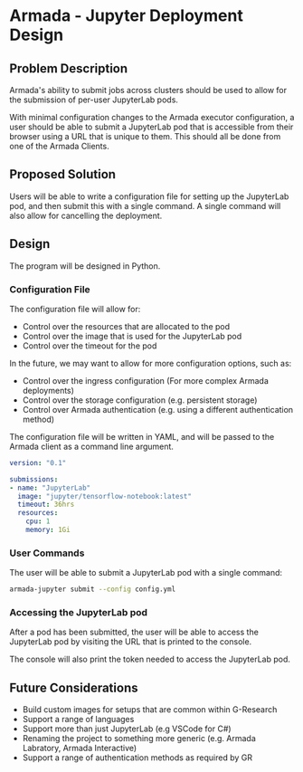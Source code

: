 # Armada - Jupyter Deployment Design

## Problem Description

Armada's ability to submit jobs across clusters should be used to allow for the submission of per-user JupyterLab pods.

With minimal configuration changes to the Armada executor configuration, a user should be able to submit a JupyterLab pod that is accessible from their browser using a URL that is unique to them. This should all be done from one of the Armada Clients.

## Proposed Solution

Users will be able to write a configuration file for setting up the JupyterLab pod, and then submit this with a single command. A single command will also allow for cancelling the deployment.

## Design

The program will be designed in Python.

### Configuration File

The configuration file will allow for:

- Control over the resources that are allocated to the pod
- Control over the image that is used for the JupyterLab pod
- Control over the timeout for the pod

In the future, we may want to allow for more configuration options, such as:

- Control over the ingress configuration (For more complex Armada deployments)
- Control over the storage configuration (e.g. persistent storage)
- Control over Armada authentication (e.g. using a different authentication method)

The configuration file will be written in YAML, and will be passed to the Armada client as a command line argument.

```yml
version: "0.1"

submissions:
- name: "JupyterLab"
  image: "jupyter/tensorflow-notebook:latest"
  timeout: 36hrs
  resources:
    cpu: 1
    memory: 1Gi
```

### User Commands

The user will be able to submit a JupyterLab pod with a single command:

```bash
armada-jupyter submit --config config.yml
```

### Accessing the JupyterLab pod

After a pod has been submitted, the user will be able to access the JupyterLab pod by visiting the URL that is printed to the console.

The console will also print the token needed to access the JupyterLab pod.

## Future Considerations

- Build custom images for setups that are common within G-Research
- Support a range of languages
- Support more than just JupyterLab (e.g VSCode for C#)
- Renaming the project to something more generic (e.g. Armada Labratory, Armada Interactive)
- Support a range of authentication methods as required by GR
